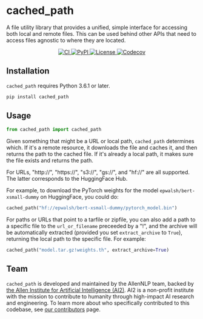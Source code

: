 # cached_path

A file utility library that provides a unified, simple interface for accessing both local and remote files.
This can be used behind other APIs that need to access files agnostic to where they are located.

<p align="center">
    <a href="https://github.com/allenai/cached_path/actions">
        <img alt="CI" src="https://github.com/allenai/cached_path/workflows/CI/badge.svg?event=push&branch=main">
    </a>
    <a href="https://pypi.org/project/cached_path/">
        <img alt="PyPI" src="https://img.shields.io/pypi/v/cached_path">
    </a>
    <a href="https://github.com/allenai/cached_path/blob/main/LICENSE">
        <img alt="License" src="https://img.shields.io/github/license/allenai/cached_path.svg?color=blue&cachedrop">
    </a>
    <a href="https://codecov.io/gh/allenai/cached_path">
        <img alt="Codecov" src="https://codecov.io/gh/allenai/cached_path/branch/main/graph/badge.svg">
    </a>
    <br/>
</p>

## Installation

`cached_path` requires Python 3.6.1 or later.

```bash
pip install cached_path
```

## Usage

```python
from cached_path import cached_path
```

Given something that might be a URL or local path, `cached_path` determines which.
If it's a remote resource, it downloads the file and caches it, and
then returns the path to the cached file. If it's already a local path,
it makes sure the file exists and returns the path.

For URLs, "http://", "https://", "s3://", "gs://", and "hf://" are all supported.
The latter corresponds to the HuggingFace Hub.

For example, to download the PyTorch weights for the model `epwalsh/bert-xsmall-dummy`
on HuggingFace, you could do:

```python
cached_path("hf://epwalsh/bert-xsmall-dummy/pytorch_model.bin")
```

For paths or URLs that point to a tarfile or zipfile, you can also add a path
to a specific file to the `url_or_filename` preceeded by a "!", and the archive will
be automatically extracted (provided you set `extract_archive` to `True`),
returning the local path to the specific file. For example:

```python
cached_path("model.tar.gz!weights.th", extract_archive=True)
```

## Team

`cached_path` is developed and maintained by the AllenNLP team, backed by [the Allen Institute for Artificial Intelligence (AI2)](https://allenai.org/).
AI2 is a non-profit institute with the mission to contribute to humanity through high-impact AI research and engineering.
To learn more about who specifically contributed to this codebase, see [our contributors](https://github.com/allenai/cached_path/graphs/contributors) page.
